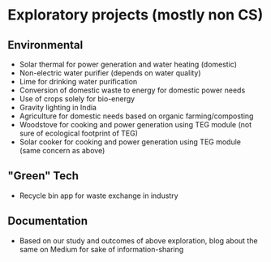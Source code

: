 # Exploratory projects (mostly non CS)

## Environmental

- Solar thermal for power generation and water heating (domestic)
- Non-electric water purifier (depends on water quality)
- Lime for drinking water purification
- Conversion of domestic waste to energy for domestic power needs
- Use of crops solely for bio-energy
- Gravity lighting in India
- Agriculture for domestic needs based on organic farming/composting
- Woodstove for cooking and power generation using TEG module (not sure of ecological footprint of TEG)
- Solar cooker for cooking and power generation using TEG module (same concern as above)

## "Green" Tech

- Recycle bin app for waste exchange in industry

## Documentation

- Based on our study and outcomes of above exploration, blog about the same on Medium for sake of information-sharing
